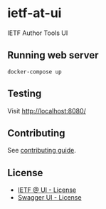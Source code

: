 # ietf-at-ui
IETF Author Tools UI

## Running web server
```
docker-compose up
```

## Testing

Visit [http://localhost:8080/](http://localhost:8080/)

## Contributing

See [contributing guide](CONTRIBUTING.md).

## License

* [IETF @ UI - License](LICENSE)
* [Swagger UI - License](www/doc/LICENSE)
